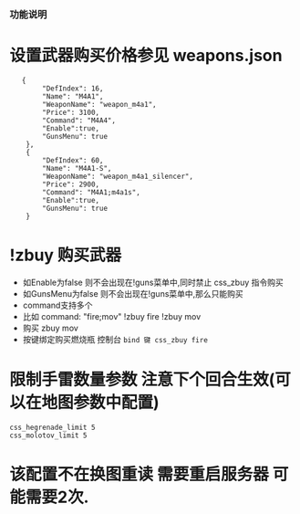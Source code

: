 ### 功能说明

# 设置武器购买价格参见 weapons.json

```
   {
        "DefIndex": 16,
        "Name": "M4A1",
        "WeaponName": "weapon_m4a1",
        "Price": 3100,
        "Command": "M4A4",
        "Enable":true,
        "GunsMenu": true
    },
    {
        "DefIndex": 60,
        "Name": "M4A1-S",
        "WeaponName": "weapon_m4a1_silencer",
        "Price": 2900,
        "Command": "M4A1;m4a1s",
        "Enable":true,
        "GunsMenu": true
    }
```


# !zbuy 购买武器
-  如Enable为false 则不会出现在!guns菜单中,同时禁止 css_zbuy 指令购买
-  如GunsMenu为false 则不会出现在!guns菜单中,那么只能购买
-  command支持多个
-  比如 command: "fire;mov" !zbuy fire !zbuy mov
-  购买 zbuy mov
-  按键绑定购买燃烧瓶 控制台 `bind 键 css_zbuy fire`


# 限制手雷数量参数 注意下个回合生效(可以在地图参数中配置)
```css_hegrenade_limit 5```  
```css_molotov_limit 5```

  
# 该配置不在换图重读 需要重启服务器 可能需要2次.
